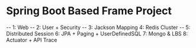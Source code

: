 # Spring Boot Based Frame Project
-- 1: Web
-- 2: User + Security
-- 3: Jackson Mapping
4: Redis Cluster
-- 5: Distributed Session
6: JPA + Paging + UserDefinedSQL
7: Mongo & LBS
8: Actuator + API Trace